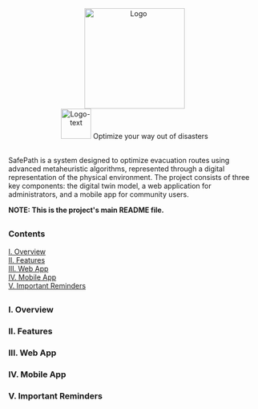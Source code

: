 <div align="center">
  <img src="https://github.com/user-attachments/assets/6b9a200d-e747-451e-8297-a6c58d62358c" alt="Logo" width="200" height="200"><br>
  <img src="https://github.com/user-attachments/assets/94e44077-bd58-4fa2-bb8a-941a8307db22" alt="Logo-text" height="60">
  Optimize your way out of disasters
</div><br>

SafePath is a system designed to optimize evacuation routes using advanced metaheuristic algorithms, represented through a digital representation of the physical environment. The project consists of three key components: the digital twin model, a web application for administrators, and a mobile app for community users.

**NOTE: This is the project's main README file.**

##

### Contents
[I. Overview]()<br>
[II. Features]()<br>
[III. Web App]()<br>
[IV. Mobile App]()<br>
[V. Important Reminders]()<br>

##

### I. Overview
### II. Features
### III. Web App
### IV. Mobile App
### V. Important Reminders
